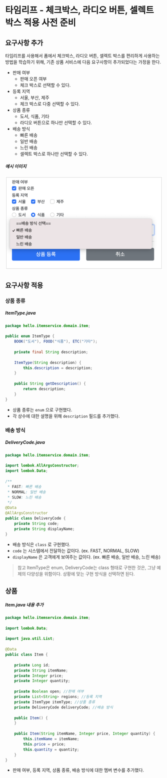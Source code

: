 # 타임리프 - 체크박스, 라디오 버튼, 셀렉트 박스 적용 사전 준비

## 요구사항 추가
타임리프를 사용해서 폼에서 체크박스, 라디오 버튼, 셀렉트 박스를 편리하게 사용하는 방법을 학습하기 위해, 기존 상품 서비스에 다음 요구사항이 추가되었다는 가정을 한다.

- 판매 여부
	- 판매 오픈 여부
	- 체크 박스로 선택할 수 있다.
- 등록 지역
	- 서울, 부산, 제주
	- 체크 박스로 다중 선택할 수 있다.
- 상품 종류
	- 도서, 식품, 기타
	- 라디오 버튼으로 하나만 선택할 수 있다.
- 배송 방식
	- 빠른 배송
	- 일반 배송
	- 느린 배송
	- 셀렉트 박스로 하나만 선택할 수 있다.

##### 예시 이미지
![](스크린샷%202022-06-28%20오후%209.17.10.png)

## 요구사항 적용

### 상품 종류
##### ItemType.java
```Java
package hello.itemservice.domain.item;

public enum ItemType {
    BOOK("도서"), FOOD("식품"), ETC("기타");

    private final String description;

    ItemType(String description) {
        this.description = description;
    }

    public String getDescription() {
        return description;
    }
}
```
- 상품 종류는 `enum` 으로 구현했다.
- 각 상수에 대한 설명을 위해 `description` 필드를 추가했다.

### 배송 방식
##### DeliveryCode.java
```Java
package hello.itemservice.domain.item;

import lombok.AllArgsConstructor;
import lombok.Data;

/**
 * FAST: 빠른 배송
 * NORMAL: 일반 배송
 * SLOW: 느린 배송
 */
@Data
@AllArgsConstructor
public class DeliveryCode {
    private String code;
    private String displayName;
}
```
- 배송 방식은 `class` 로 구현했다.
- `code` 는 시스템에서 전달하는 값이다. (ex. FAST, NORMAL, SLOW)
- `displayName` 은 고객에게 보여주는 값이다. (ex. 빠른 배송, 일반 배송, 느린 배송)

>참고
>ItemType은 enum, DeliveryCode는 class 형태로 구현한 것은, 그냥 예제의 다양성을 위함이다. 상황에 맞는 구현 방식을 선택하면 된다.


## 상품
##### Item.java 내용 추가
```Java
package hello.itemservice.domain.item;

import lombok.Data;

import java.util.List;

@Data
public class Item {

    private Long id;
    private String itemName;
    private Integer price;
    private Integer quantity;

    private Boolean open; //판매 여부
    private List<String> regions; //등록 지역
    private ItemType itemType; //상품 종류
    private DeliveryCode deliveryCode; //배송 방식

    public Item() {
    }

    public Item(String itemName, Integer price, Integer quantity) {
        this.itemName = itemName;
        this.price = price;
        this.quantity = quantity;
    }
}
```
- 판매 여부, 등록 지역, 상품 종류, 배송 방식에 대한 멤버 변수를 추가했다.